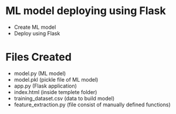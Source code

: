 # ML model deploying using Flask
- Create ML model
- Deploy using Flask
# Files Created
- model.py (ML model)
- model.pkl (pickle file of ML model)
- app.py (Flask application)
- index.html (inside templete folder)
- training_dataset.csv (data to build model)
- feature_extraction.py (file consist of manually defined functions)
